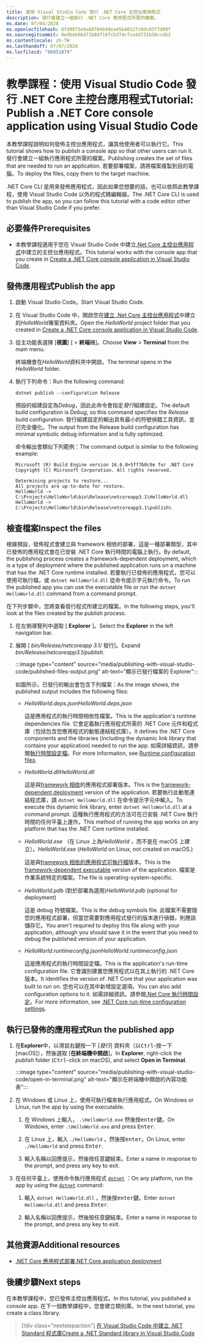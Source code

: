 ```yaml
---
title: 使用 Visual Studio Code 發行 .NET Core 主控台應用程式
description: 發行會建立一組執行 .NET Core 應用程式所需的檔案。
ms.date: 07/04/2020
ms.openlocfilehash: 8fd9975e8a88704b9dea45b40127c8dc03f7d09f
ms.sourcegitcommit: 0edbeb66d71b8df10fcb374cfca4d731b58ccdb2
ms.contentlocale: zh-TW
ms.lasthandoff: 07/07/2020
ms.locfileid: "86051879"
---
```

# <a name="tutorial-publish-a-net-core-console-application-using-visual-studio-code"></a><span data-ttu-id="e6d4e-103">教學課程：使用 Visual Studio Code 發行 .NET Core 主控台應用程式</span><span class="sxs-lookup"><span data-stu-id="e6d4e-103">Tutorial: Publish a .NET Core console application using Visual Studio Code</span></span>

<span data-ttu-id="e6d4e-104">本教學課程說明如何發佈主控台應用程式，讓其他使用者可以執行它。</span><span class="sxs-lookup"><span data-stu-id="e6d4e-104">This tutorial shows how to publish a console app so that other users can run it.</span></span> <span data-ttu-id="e6d4e-105">發行會建立一組執行應用程式所需的檔案。</span><span class="sxs-lookup"><span data-stu-id="e6d4e-105">Publishing creates the set of files that are needed to run an application.</span></span> <span data-ttu-id="e6d4e-106">若要部署檔案，請將檔案複製到目的電腦。</span><span class="sxs-lookup"><span data-stu-id="e6d4e-106">To deploy the files, copy them to the target machine.</span></span>

<span data-ttu-id="e6d4e-107">.NET Core CLI 是用來發佈應用程式，因此如果您想要的話，也可以依照此教學課程，使用 Visual Studio Code 以外的程式碼編輯器。</span><span class="sxs-lookup"><span data-stu-id="e6d4e-107">The .NET Core CLI is used to publish the app, so you can follow this tutorial with a code editor other than Visual Studio Code if you prefer.</span></span>

## <a name="prerequisites"></a><span data-ttu-id="e6d4e-108">必要條件</span><span class="sxs-lookup"><span data-stu-id="e6d4e-108">Prerequisites</span></span>

- <span data-ttu-id="e6d4e-109">本教學課程適用于您在 Visual Studio Code 中建立[.Net Core 主控台應用程式](with-visual-studio-code.md)中建立的主控台應用程式。</span><span class="sxs-lookup"><span data-stu-id="e6d4e-109">This tutorial works with the console app that you create in [Create a .NET Core console application in Visual Studio Code](with-visual-studio-code.md).</span></span>

## <a name="publish-the-app"></a><span data-ttu-id="e6d4e-110">發佈應用程式</span><span class="sxs-lookup"><span data-stu-id="e6d4e-110">Publish the app</span></span>

1. <span data-ttu-id="e6d4e-111">啟動 Visual Studio Code。</span><span class="sxs-lookup"><span data-stu-id="e6d4e-111">Start Visual Studio Code.</span></span>

1. <span data-ttu-id="e6d4e-112">在 Visual Studio Code 中，開啟您在[建立 .Net Core 主控台應用程式](with-visual-studio-code.md)中建立的*HelloWorld*專案資料夾。</span><span class="sxs-lookup"><span data-stu-id="e6d4e-112">Open the *HelloWorld* project folder that you created in [Create a .NET Core console application in Visual Studio Code](with-visual-studio-code.md).</span></span>

1. <span data-ttu-id="e6d4e-113">從主功能表選擇 [**視圖**] [  >  **終端**機]。</span><span class="sxs-lookup"><span data-stu-id="e6d4e-113">Choose **View** > **Terminal** from the main menu.</span></span>

   <span data-ttu-id="e6d4e-114">終端機會在*HelloWorld*資料夾中開啟。</span><span class="sxs-lookup"><span data-stu-id="e6d4e-114">The terminal opens in the *HelloWorld* folder.</span></span>

1. <span data-ttu-id="e6d4e-115">執行下列命令：</span><span class="sxs-lookup"><span data-stu-id="e6d4e-115">Run the following command:</span></span>

   ```dotnetcli
   dotnet publish --configuration Release
   ```

   <span data-ttu-id="e6d4e-116">預設的組建設定為*Debug*，因此此命令會指定*發行*組建設定。</span><span class="sxs-lookup"><span data-stu-id="e6d4e-116">The default build configuration is *Debug*, so this command specifies the *Release* build configuration.</span></span> <span data-ttu-id="e6d4e-117">發行組建設定的輸出具有最小的符號偵錯工具資訊，並已完全優化。</span><span class="sxs-lookup"><span data-stu-id="e6d4e-117">The output from the Release build configuration has minimal symbolic debug information and is fully optimized.</span></span>

   <span data-ttu-id="e6d4e-118">命令輸出會類似下列範例：</span><span class="sxs-lookup"><span data-stu-id="e6d4e-118">The command output is similar to the following example:</span></span>

   ```
   Microsoft (R) Build Engine version 16.6.0+5ff7b0c9e for .NET Core
   Copyright (C) Microsoft Corporation. All rights reserved.

   Determining projects to restore...
   All projects are up-to-date for restore.
   HelloWorld -> C:\Projects\HelloWorld\bin\Release\netcoreapp3.1\HelloWorld.dll
   HelloWorld -> C:\Projects\HelloWorld\bin\Release\netcoreapp3.1\publish\
   ```

## <a name="inspect-the-files"></a><span data-ttu-id="e6d4e-119">檢查檔案</span><span class="sxs-lookup"><span data-stu-id="e6d4e-119">Inspect the files</span></span>

<span data-ttu-id="e6d4e-120">根據預設，發佈程式會建立與 framework 相依的部署，這是一種部署類型，其中已發佈的應用程式會在已安裝 .NET Core 執行時間的電腦上執行。</span><span class="sxs-lookup"><span data-stu-id="e6d4e-120">By default, the publishing process creates a framework-dependent deployment, which is a type of deployment where the published application runs on a machine that has the .NET Core runtime installed.</span></span> <span data-ttu-id="e6d4e-121">若要執行已發佈的應用程式，您可以使用可執行檔，或 `dotnet HelloWorld.dll` 從命令提示字元執行命令。</span><span class="sxs-lookup"><span data-stu-id="e6d4e-121">To run the published app you can use the executable file or run the `dotnet HelloWorld.dll` command from a command prompt.</span></span>

<span data-ttu-id="e6d4e-122">在下列步驟中，您將查看發行程式所建立的檔案。</span><span class="sxs-lookup"><span data-stu-id="e6d4e-122">In the following steps, you'll look at the files created by the publish process.</span></span>

1. <span data-ttu-id="e6d4e-123">在左側導覽列中選取 [ **Explorer** ]。</span><span class="sxs-lookup"><span data-stu-id="e6d4e-123">Select the **Explorer** in the left navigation bar.</span></span>

1. <span data-ttu-id="e6d4e-124">展開 [ *bin/Release/netcoreapp 3.1/* 發行]。</span><span class="sxs-lookup"><span data-stu-id="e6d4e-124">Expand *bin/Release/netcoreapp3.1/publish*.</span></span>

   :::image type="content" source="media/publishing-with-visual-studio-code/published-files-output.png" alt-text="顯示已發行檔案的 Explorer":::

   <span data-ttu-id="e6d4e-126">如圖所示，已發行的輸出會包含下列檔案：</span><span class="sxs-lookup"><span data-stu-id="e6d4e-126">As the image shows, the published output includes the following files:</span></span>

   * <span data-ttu-id="e6d4e-127">*HelloWorld.deps.json*</span><span class="sxs-lookup"><span data-stu-id="e6d4e-127">*HelloWorld.deps.json*</span></span>

      <span data-ttu-id="e6d4e-128">這是應用程式的執行時間相依性檔案。</span><span class="sxs-lookup"><span data-stu-id="e6d4e-128">This is the application's runtime dependencies file.</span></span> <span data-ttu-id="e6d4e-129">它會定義執行應用程式所需的 .NET Core 元件和程式庫（包括包含您應用程式的動態連結程式庫）。</span><span class="sxs-lookup"><span data-stu-id="e6d4e-129">It defines the .NET Core components and the libraries (including the dynamic link library that contains your application) needed to run the app.</span></span> <span data-ttu-id="e6d4e-130">如需詳細資訊，請參閱[執行時間設定檔](https://github.com/dotnet/cli/blob/85ca206d84633d658d7363894c4ea9d59e515c1a/Documentation/specs/runtime-configuration-file.md)。</span><span class="sxs-lookup"><span data-stu-id="e6d4e-130">For more information, see [Runtime configuration files](https://github.com/dotnet/cli/blob/85ca206d84633d658d7363894c4ea9d59e515c1a/Documentation/specs/runtime-configuration-file.md).</span></span>

   * <span data-ttu-id="e6d4e-131">*HelloWorld.dll*</span><span class="sxs-lookup"><span data-stu-id="e6d4e-131">*HelloWorld.dll*</span></span>

      <span data-ttu-id="e6d4e-132">這是與[framework 相依](../deploying/deploy-with-cli.md#framework-dependent-deployment)的應用程式部署版本。</span><span class="sxs-lookup"><span data-stu-id="e6d4e-132">This is the [framework-dependent deployment](../deploying/deploy-with-cli.md#framework-dependent-deployment) version of the application.</span></span> <span data-ttu-id="e6d4e-133">若要執行此動態連結程式庫，請 `dotnet HelloWorld.dll` 在命令提示字元中輸入。</span><span class="sxs-lookup"><span data-stu-id="e6d4e-133">To execute this dynamic link library, enter `dotnet HelloWorld.dll` at a command prompt.</span></span> <span data-ttu-id="e6d4e-134">這種執行應用程式的方法可在已安裝 .NET Core 執行時間的任何平臺上運作。</span><span class="sxs-lookup"><span data-stu-id="e6d4e-134">This method of running the app works on any platform that has the .NET Core runtime installed.</span></span>

   * <span data-ttu-id="e6d4e-135">*HelloWorld.exe* （在 Linux 上為*HelloWorld* ，而不是在 macOS 上建立）。</span><span class="sxs-lookup"><span data-stu-id="e6d4e-135">*HelloWorld.exe* (*HelloWorld* on Linux, not created on macOS.)</span></span>

      <span data-ttu-id="e6d4e-136">這是與[framework 相依的應用程式可執行檔](../deploying/deploy-with-cli.md#framework-dependent-executable)版本。</span><span class="sxs-lookup"><span data-stu-id="e6d4e-136">This is the [framework-dependent executable](../deploying/deploy-with-cli.md#framework-dependent-executable) version of the application.</span></span> <span data-ttu-id="e6d4e-137">檔案是作業系統特定的檔案。</span><span class="sxs-lookup"><span data-stu-id="e6d4e-137">The file is operating-system-specific.</span></span>

   * <span data-ttu-id="e6d4e-138">*HelloWorld.pdb* (對於部署為選用)</span><span class="sxs-lookup"><span data-stu-id="e6d4e-138">*HelloWorld.pdb* (optional for deployment)</span></span>

      <span data-ttu-id="e6d4e-139">這是 debug 符號檔案。</span><span class="sxs-lookup"><span data-stu-id="e6d4e-139">This is the debug symbols file.</span></span> <span data-ttu-id="e6d4e-140">此檔案不需要隨您的應用程式部署，但當您需要對應用程式發行的版本進行偵錯，則應該儲存它。</span><span class="sxs-lookup"><span data-stu-id="e6d4e-140">You aren't required to deploy this file along with your application, although you should save it in the event that you need to debug the published version of your application.</span></span>

   * <span data-ttu-id="e6d4e-141">*HelloWorld.runtimeconfig.json*</span><span class="sxs-lookup"><span data-stu-id="e6d4e-141">*HelloWorld.runtimeconfig.json*</span></span>

      <span data-ttu-id="e6d4e-142">這是應用程式的執行時間設定檔。</span><span class="sxs-lookup"><span data-stu-id="e6d4e-142">This is the application's run-time configuration file.</span></span> <span data-ttu-id="e6d4e-143">它會識別建置您應用程式以在其上執行的 .NET Core 版本。</span><span class="sxs-lookup"><span data-stu-id="e6d4e-143">It identifies the version of .NET Core that your application was built to run on.</span></span> <span data-ttu-id="e6d4e-144">您也可以在其中新增設定選項。</span><span class="sxs-lookup"><span data-stu-id="e6d4e-144">You can also add configuration options to it.</span></span> <span data-ttu-id="e6d4e-145">如需詳細資訊，請參閱[.Net Core 執行時間設定](../run-time-config/index.md#runtimeconfigjson)。</span><span class="sxs-lookup"><span data-stu-id="e6d4e-145">For more information, see [.NET Core run-time configuration settings](../run-time-config/index.md#runtimeconfigjson).</span></span>

## <a name="run-the-published-app"></a><span data-ttu-id="e6d4e-146">執行已發佈的應用程式</span><span class="sxs-lookup"><span data-stu-id="e6d4e-146">Run the published app</span></span>

1. <span data-ttu-id="e6d4e-147">在**Explorer**中，以滑鼠右鍵按一下 [*發行*] 資料夾（以<kbd>Ctrl</kbd>-按一下 [macOS]），然後選取 [**在終端機中開啟**]。</span><span class="sxs-lookup"><span data-stu-id="e6d4e-147">In **Explorer**, right-click the *publish* folder (<kbd>Ctrl</kbd>-click on macOS), and select **Open in Terminal**.</span></span>

   :::image type="content" source="media/publishing-with-visual-studio-code/open-in-terminal.png" alt-text="顯示在終端機中開啟的內容功能表":::

1. <span data-ttu-id="e6d4e-149">在 Windows 或 Linux 上，使用可執行檔來執行應用程式。</span><span class="sxs-lookup"><span data-stu-id="e6d4e-149">On Windows or Linux, run the app by using the executable.</span></span>

   1. <span data-ttu-id="e6d4e-150">在 Windows 上輸入， `.\HelloWorld.exe` 然後按<kbd>enter</kbd>鍵。</span><span class="sxs-lookup"><span data-stu-id="e6d4e-150">On Windows, enter `.\HelloWorld.exe` and press <kbd>Enter</kbd>.</span></span>

   1. <span data-ttu-id="e6d4e-151">在 Linux 上，輸入 `./HelloWorld` ，然後按<kbd>enter</kbd>。</span><span class="sxs-lookup"><span data-stu-id="e6d4e-151">On Linux, enter `./HelloWorld` and press <kbd>Enter</kbd>.</span></span>

   1. <span data-ttu-id="e6d4e-152">輸入名稱以回應提示，然後按任意鍵結束。</span><span class="sxs-lookup"><span data-stu-id="e6d4e-152">Enter a name in response to the prompt, and press any key to exit.</span></span>

1. <span data-ttu-id="e6d4e-153">在任何平臺上，使用命令執行應用程式 [`dotnet`](../tools/dotnet.md) ：</span><span class="sxs-lookup"><span data-stu-id="e6d4e-153">On any platform, run the app by using the  [`dotnet`](../tools/dotnet.md) command:</span></span>

   1. <span data-ttu-id="e6d4e-154">輸入 `dotnet HelloWorld.dll` ，然後按<kbd>enter</kbd>鍵。</span><span class="sxs-lookup"><span data-stu-id="e6d4e-154">Enter `dotnet HelloWorld.dll` and press <kbd>Enter</kbd>.</span></span>

   1. <span data-ttu-id="e6d4e-155">輸入名稱以回應提示，然後按任意鍵結束。</span><span class="sxs-lookup"><span data-stu-id="e6d4e-155">Enter a name in response to the prompt, and press any key to exit.</span></span>

## <a name="additional-resources"></a><span data-ttu-id="e6d4e-156">其他資源</span><span class="sxs-lookup"><span data-stu-id="e6d4e-156">Additional resources</span></span>

- [<span data-ttu-id="e6d4e-157">.NET Core 應用程式部署</span><span class="sxs-lookup"><span data-stu-id="e6d4e-157">.NET Core application deployment</span></span>](../deploying/index.md)

## <a name="next-steps"></a><span data-ttu-id="e6d4e-158">後續步驟</span><span class="sxs-lookup"><span data-stu-id="e6d4e-158">Next steps</span></span>

<span data-ttu-id="e6d4e-159">在本教學課程中，您已發佈主控台應用程式。</span><span class="sxs-lookup"><span data-stu-id="e6d4e-159">In this tutorial, you published a console app.</span></span> <span data-ttu-id="e6d4e-160">在下一個教學課程中，您會建立類別庫。</span><span class="sxs-lookup"><span data-stu-id="e6d4e-160">In the next tutorial, you create a class library.</span></span>

> [!div class="nextstepaction"]
> [<span data-ttu-id="e6d4e-161">在 Visual Studio Code 中建立 .NET Standard 程式庫</span><span class="sxs-lookup"><span data-stu-id="e6d4e-161">Create a .NET Standard library in Visual Studio Code</span></span>](library-with-visual-studio-code.md)
